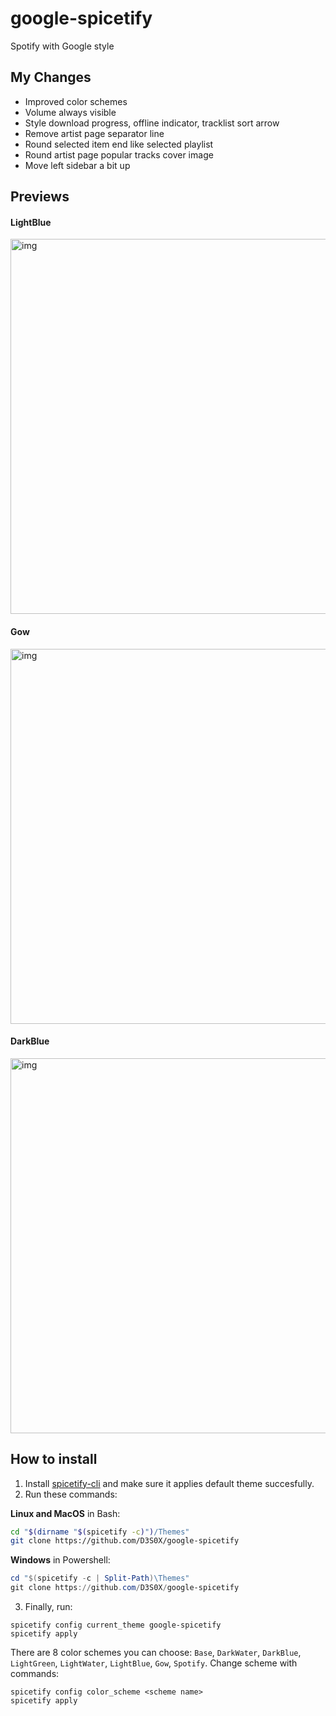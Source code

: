 # google-spicetify
Spotify with Google style

## My Changes
- Improved color schemes
- Volume always visible
- Style download progress, offline indicator, tracklist sort arrow
- Remove artist page separator line
- Round selected item end like selected playlist
- Round artist page popular tracks cover image
- Move left sidebar a bit up

## Previews
#### LightBlue
<img src="https://i.imgur.com/qguGx46.png" alt="img" align="center" width="600px">

#### Gow
<img src="https://i.imgur.com/XBnjRgk.png" alt="img" align="center" width="600px">

#### DarkBlue
<img src="https://i.imgur.com/k6cIQik.png" alt="img" align="center" width="600px">

## How to install
1. Install [spicetify-cli](https://github.com/khanhas/spicetify-cli) and make sure it applies default theme succesfully.
2. Run these commands:
  
**Linux and MacOS** in Bash:
```bash
cd "$(dirname "$(spicetify -c)")/Themes"
git clone https://github.com/D3S0X/google-spicetify
```

**Windows** in Powershell:
```powershell
cd "$(spicetify -c | Split-Path)\Themes"
git clone https://github.com/D3S0X/google-spicetify
```

3. Finally, run:
```
spicetify config current_theme google-spicetify
spicetify apply
```

There are 8 color schemes you can choose: `Base`, `DarkWater`, `DarkBlue`, `LightGreen`, `LightWater`, `LightBlue`, `Gow`, `Spotify`. Change scheme with commands:
```
spicetify config color_scheme <scheme name>
spicetify apply
```
